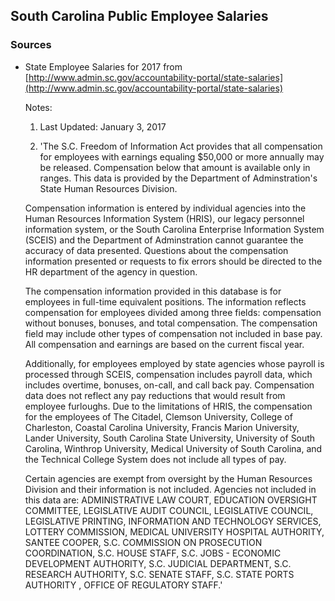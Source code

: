 ## South Carolina Public Employee Salaries

### Sources

* State Employee Salaries for 2017 from [http://www.admin.sc.gov/accountability-portal/state-salaries](http://www.admin.sc.gov/accountability-portal/state-salaries) 
    
    Notes:

    1. Last Updated: January 3, 2017
    
    2. 'The S.C. Freedom of Information Act provides that all compensation for employees with earnings equaling $50,000 or more annually may be released. Compensation below that amount is available only in ranges. This data is provided by the Department of Adminstration's State Human Resources Division.

    Compensation information is entered by individual agencies into the Human Resources Information System (HRIS), our legacy personnel information system, or the South Carolina Enterprise Information System (SCEIS) and the Department of Adminstration cannot guarantee the accuracy of data presented. Questions about the compensation information presented or requests to fix errors should be directed to the HR department of the agency in question.

    The compensation information provided in this database is for employees in full-time equivalent positions. The information reflects compensation for employees divided among three fields: compensation without bonuses, bonuses, and total compensation. The compensation field may include other types of compensation not included in base pay. All compensation and earnings are based on the current fiscal year.

    Additionally, for employees employed by state agencies whose payroll is processed through SCEIS, compensation includes payroll data, which includes overtime, bonuses, on-call, and call back pay. Compensation data does not reflect any pay reductions that would result from employee furloughs. Due to the limitations of HRIS, the compensation for the employees of The Citadel, Clemson University, College of Charleston, Coastal Carolina University, Francis Marion University, Lander University, South Carolina State University, University of South Carolina, Winthrop University, Medical University of South Carolina, and the Technical College System does not include all types of pay.

    Certain agencies are exempt from oversight by the Human Resources Division and their information is not included. Agencies not included in this data are: ADMINISTRATIVE LAW COURT, EDUCATION OVERSIGHT COMMITTEE, LEGISLATIVE AUDIT COUNCIL, LEGISLATIVE COUNCIL, LEGISLATIVE PRINTING, INFORMATION AND TECHNOLOGY SERVICES, LOTTERY COMMISSION, MEDICAL UNIVERSITY HOSPITAL AUTHORITY, SANTEE COOPER, S.C. COMMISSION ON PROSECUTION COORDINATION, S.C. HOUSE STAFF, S.C. JOBS - ECONOMIC DEVELOPMENT AUTHORITY, S.C. JUDICIAL DEPARTMENT, S.C. RESEARCH AUTHORITY, S.C. SENATE STAFF, S.C. STATE PORTS AUTHORITY , OFFICE OF REGULATORY STAFF.'


